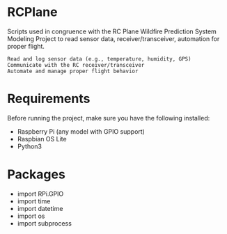 # RCPlane
Scripts used in congruence with the RC Plane Wildfire Prediction System Modeling Project to read sensor data, receiver/transceiver, automation for proper flight.

    Read and log sensor data (e.g., temperature, humidity, GPS)
    Communicate with the RC receiver/transceiver
    Automate and manage proper flight behavior


# Requirements
Before running the project, make sure you have the following installed:
- Raspberry Pi (any model with GPIO support)
- Raspbian OS Lite
- Python3
  
# Packages
- import RPi.GPIO
- import time
- import datetime
- import os
- import subprocess
